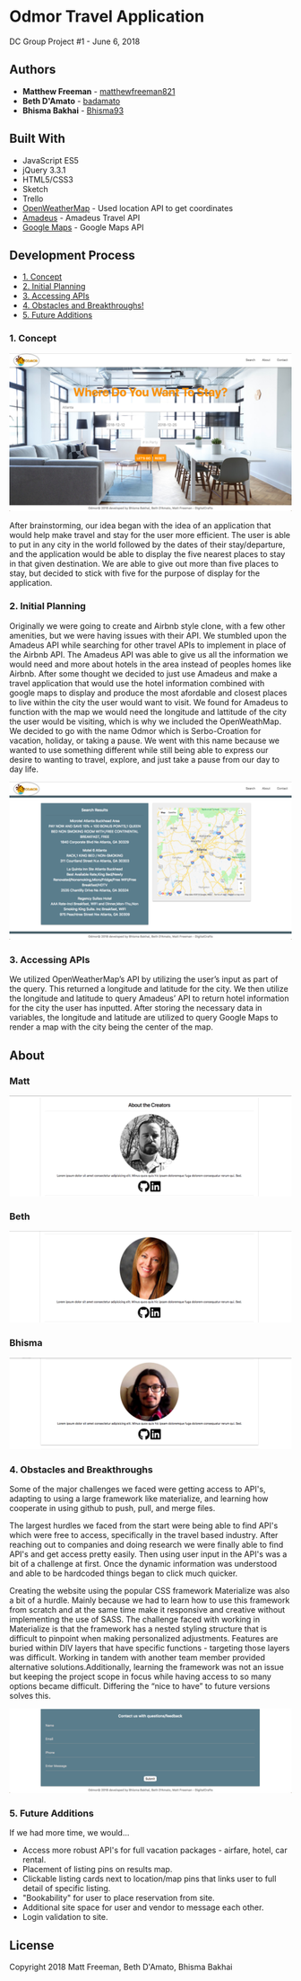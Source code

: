 # Odmor Travel Application
DC Group Project #1 - June 6, 2018

## Authors

* **Matthew Freeman** - [matthewfreeman821](https://github.com/matthewfreeman821)
* **Beth D'Amato** - [badamato](https://github.com/badamato)
* **Bhisma Bakhai** - [Bhisma93](https://https://github.com/Bhisma93)

## Built With

* JavaScript ES5
* jQuery 3.3.1
* HTML5/CSS3
* Sketch
* Trello
* [OpenWeatherMap](https://openweathermap.org/) - Used location API to get coordinates
* [Amadeus](https://api.sandbox.amadeus.com/v1.2/hotels/search-circle) - Amadeus Travel API
* [Google Maps](https://maps.googleapis.com/maps/api/js?key=) - Google Maps API

## Development Process
* [1. Concept](#1-concept)
* [2. Initial Planning](#2-initial-planning)
* [3. Accessing APIs](#3-accessing-apis)
* [4. Obstacles and Breakthroughs!](#4-obstacles-and-breakthroughs)
* [5. Future Additions](#5-future-additions)




### 1. Concept

![screenshot of desktop display](images/readme/S1.png)

After brainstorming, our idea began with the idea of an application that would help make travel and stay for the user more efficient. The user is able to put in any city in the world followed by the dates of their stay/departure, and the application would be able to display the five nearest places to stay in that given destination. We are able to give out more than five places to stay, but decided to stick with five for the purpose of display for the application.




### 2. Initial Planning

Originally we were going to create and Airbnb style clone, with a few other amenities, but we were having issues with their API. We stumbled upon the Amadeus API while searching for other travel APIs to implement in place of the Airbnb API. The Amadeus API was able to give us all the information we would need and more about hotels in the area instead of peoples homes like Airbnb. After some thought we decided to just use Amadeus and make a travel application that would use the hotel information combined with google maps to display and produce the most afordable and closest places to live within the city the user would want to visit. We found for Amadeus to function with the map we would need the longitude and lattitude of the city the user would be visiting, which is why we included the OpenWeathMap. We decided to go with the name Odmor which is Serbo-Croation for vacation, holiday, or taking a pause. We went with this name because we wanted to use something different while still being able to express our desire to wanting to travel, explore, and just take a pause from our day to day life. 

![screenshot of desktop display](images/readme/S2.png)




### 3. Accessing APIs

We utilized OpenWeatherMap’s API by utilizing the user’s input as part of the query. This returned a longitude and latitude for the city. We then utilize the longitude and latitude to query Amadeus’ API to return hotel information for the city the user has inputted. After storing the necessary data in variables, the longitude and latitude are utilized to query Google Maps to render a map with the city being the center of the map.

<h2>About</h2>

<h3>Matt</h3>


![screenshot of desktop display](images/readme/S3.png)

<h3>Beth</h3>


![screenshot of desktop display](images/readme/S4.png)

<h3>Bhisma</h3>


![screenshot of desktop display](images/readme/S5.png)




### 4. Obstacles and Breakthroughs

Some of the major challenges we faced were getting access to API's, adapting to using a large framework like materialize, and learning how cooperate in using github to push, pull, and merge files.

The largest hurdles we faced from the start were being able to find API's which were free to access, specifically in the travel based industry. After reaching out to companies and doing research we were finally able to find API's and get access pretty easily. Then using user input in the API's was a bit of a challenge at first. Once the dynamic information was understood and able to be hardcoded things began to click much quicker.

Creating the website using the popular CSS framework Materialize was also a bit of a hurdle. Mainly because we had to learn how to use this framework from scratch and at the same time make it responsive and creative without implementing the use of SASS. The challenge faced with working in Materialize is that the framework has a nested styling structure that is difficult to pinpoint when making personalized adjustments.  Features are buried within DIV layers that have specific functions - targeting those layers was difficult.  Working in tandem with another team member provided alternative solutions.Additionally, learning the framework was not an issue but keeping the project scope in focus while having access to so many options became difficult.  Differing the “nice to have” to future versions solves this.


![screenshot of desktop display](images/readme/S6.png)





### 5. Future Additions

If we had more time, we would...

* Access more robust API's for full vacation packages - airfare, hotel, car rental.
* Placement of listing pins on results map.
* Clickable listing cards next to location/map pins that links user to full detail of specific listing.
* "Bookability" for user to place reservation from site.
* Additional site space for user and vendor to message each other.
* Login validation to site.



## License 
Copyright 2018 Matt Freeman, Beth D'Amato, Bhisma Bakhai
